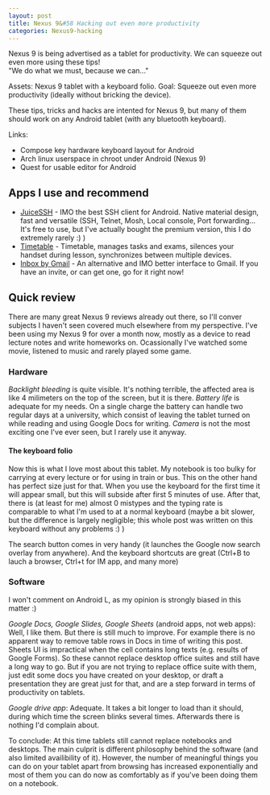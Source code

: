 ```yaml
---
layout: post
title: Nexus 9&#58 Hacking out even more productivity
categories: Nexus9-hacking
---
```


Nexus 9 is being advertised as a tablet for productivity. We can squeeze out even more using these tips!  
"We do what we must, because we can..."

Assets: Nexus 9 tablet with a keyboard folio. Goal: Squeeze out even more productivity (ideally without bricking the device).

These tips, tricks and hacks are intented for Nexus 9, but many of them should work on any Android tablet (with any bluetooth keyboard).

Links:

  * Compose key hardware keyboard layout for Android
  * Arch linux userspace in chroot under Android (Nexus 9)
  * Quest for usable editor for Android

## Apps I use and recommend

  * [JuiceSSH](https://juicessh.com) - IMO the best SSH client for Android. Native material design, fast and versatile (SSH, Telnet, Mosh, Local console, Port forwarding...
  It's free to use, but I've actually bought the premium version, this I do extremely rarely :) )
  * [Timetable](timetable.im) - Timetable, manages tasks and exams, silences your handset during lesson, synchronizes between multiple devices.
  * [Inbox by Gmail](http://www.google.com/inbox/) - An alternative and IMO better interface to Gmail. If you have an invite, or can get one, go for it right now!

## Quick review

There are many great Nexus 9 reviews already out there, so I'll conver subjects I haven't seen covered much elsewhere from my perspective. I've 
been 
using my Nexus 9 for over a month now, mostly 
as 
a device to read lecture notes and write homeworks on. Ocassionally I've watched some movie, listened to music and rarely played some game.

### Hardware

*Backlight bleeding* is quite visible. It's nothing terrible, the affected area is like 4 milimeters on the top of the screen, but it is there. 
*Battery life* is adequate for my needs. On a single charge the battery can handle two regular days at a university, which consist of leaving the 
tablet turned on while reading and using Google Docs for writing. *Camera* is not the most exciting one I've ever seen, but I rarely use it anyway.

#### The keyboard folio

Now this is what I love most about this tablet. My notebook is too bulky for carrying at every lecture or for using in train or bus. This on the 
other hand has perfect size just for that. When you use the keyboard for the first time it will appear small, but this will subside after first 5 
minutes of use. After that, there is (at least for me) almost 0 mistypes and the typing rate is comparable to what I'm 
used to at a normal keyboard (maybe a bit slower, but the difference is largely negligible; this whole post was written on this keyboard without 
any problems :) )

The search button comes in very handy (it launches the Google now search overlay from anywhere). And the keyboard shortcuts are great (Ctrl+B to 
lauch a browser, Ctrl+t for IM app, and many more)

### Software

I won't comment on Android L, as my opinion is strongly biased in this matter :)

*Google Docs, Google Slides, Google Sheets* (android apps, not web apps): Well, I like them. But there is still much to improve. For example there is 
no apparent way to remove 
table rows in Docs in time of writing this post. Sheets UI is impractical when the cell contains long texts (e.g. results of Google Forms). So these 
cannot replace desktop office suites and still have a long way to go. But if you are not trying to replace office suite with them, just edit some 
docs you have created on your desktop, or draft a presentation they are great just for that, and are a step forward in terms of productivity on 
tablets.

*Google drive app*: Adequate. It takes a bit longer to load than it should, during which time the screen blinks several times. Afterwards there is 
nothing I'd complain about.

To conclude: At this time tablets still cannot replace notebooks and desktops. The main culprit is different philosophy behind the software (and 
also limited availibility of it). However, the number of meaningful things you can do on your tablet apart from browsing has increased exponentially 
and most of them you can do now as comfortably as if you've been doing them on a notebook.
